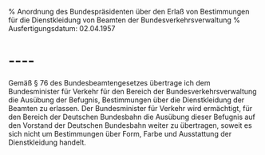 % Anordnung des Bundespräsidenten über den Erlaß von Bestimmungen für die Dienstkleidung von Beamten der Bundesverkehrsverwaltung
% Ausfertigungsdatum: 02.04.1957
 
# ----

Gemäß § 76 des Bundesbeamtengesetzes übertrage ich dem Bundesminister für Verkehr für den Bereich der Bundesverkehrsverwaltung die Ausübung der Befugnis, Bestimmungen über die Dienstkleidung der Beamten zu erlassen. Der Bundesminister für Verkehr wird ermächtigt, für den Bereich der Deutschen Bundesbahn die Ausübung dieser Befugnis auf den Vorstand der Deutschen Bundesbahn weiter zu übertragen, soweit es sich nicht um Bestimmungen über Form, Farbe und Ausstattung der Dienstkleidung handelt.
